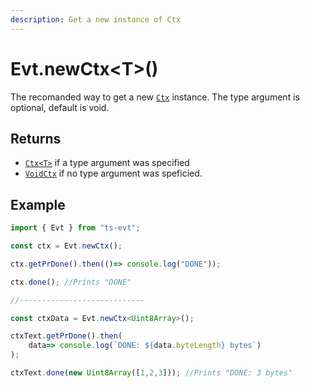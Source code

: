 ```yaml
---
description: Get a new instance of Ctx
---
```


# Evt.newCtx&lt;T&gt;\(\)

The recomanded way to get a new [`Ctx`](https://docs.ts-evt.dev/api/ctx) instance. The type argument is optional, default is void.

## Returns

* [`Ctx<T>`](https://docs.ts-evt.dev/api/ctx) if a type argument was specified
* [`VoidCtx`](https://docs.ts-evt.dev/api/ctx) if no type argument was speficied.

## Example

```typescript
import { Evt } from "ts-evt";

const ctx = Evt.newCtx();

ctx.getPrDone().then(()=> console.log("DONE"));

ctx.done(); //Prints "DONE"

//----------------------------

const ctxData = Evt.newCtx<Uint8Array>();

ctxText.getPrDone().then(
    data=> console.log(`DONE: ${data.byteLength} bytes`)
);

ctxText.done(new Uint8Array([1,2,3])); //Prints "DONE: 3 bytes"

```



